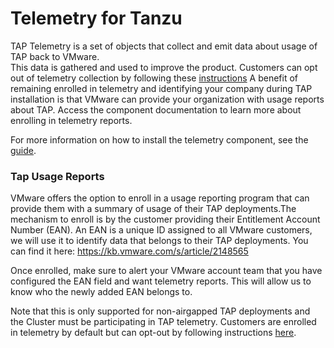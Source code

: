 # Telemetry for Tanzu

TAP Telemetry is a set of objects that collect and emit data about usage of TAP back to VMware.  
This data is gathered and used to improve the product.  Customers can opt out of telemetry collection by following these 
[instructions](https://docs.vmware.com/en/VMware-Tanzu-Application-Platform/1.3/tap/GUID-opting-out-telemetry.html)
A benefit of remaining enrolled in telemetry and identifying your company during TAP installation is that VMware can provide your 
organization with usage reports about TAP.  Access the component documentation to learn more about enrolling in telemetry reports.

For more information on how to install the telemetry component, see the [guide](install-telemetry.hbs.md).

### Tap Usage Reports

VMware offers the option to enroll in a usage reporting program that can provide them with a summary of usage of their TAP deployments.The mechanism 
to enroll is by the customer providing their Entitlement Account Number (EAN). An EAN is a unique ID assigned to all VMware customers, we will use it
to identify data that belongs to their TAP deployments. You can find it here: https://kb.vmware.com/s/article/2148565

Once enrolled, make sure to alert your VMware account team that you have configured the EAN field and want telemetry reports. This will allow us to know
who the newly added EAN belongs to.

Note that this is only supported for non-airgapped TAP deployments and the Cluster must be participating in TAP telemetry. Customers are enrolled in 
telemetry by default but can opt-out by following instructions [here](../opting-out-telemetry.hbs.md).
